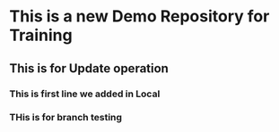 # This is a new Demo Repository for Training
## This is for Update operation
### This is first line we added in Local
### THis is for branch testing